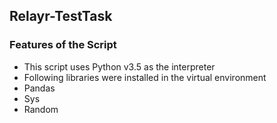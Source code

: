 Relayr-TestTask
----------
### Features of the Script
- This script uses Python v3.5 as the interpreter
- Following libraries were installed in the virtual environment
- Pandas
- Sys
- Random
